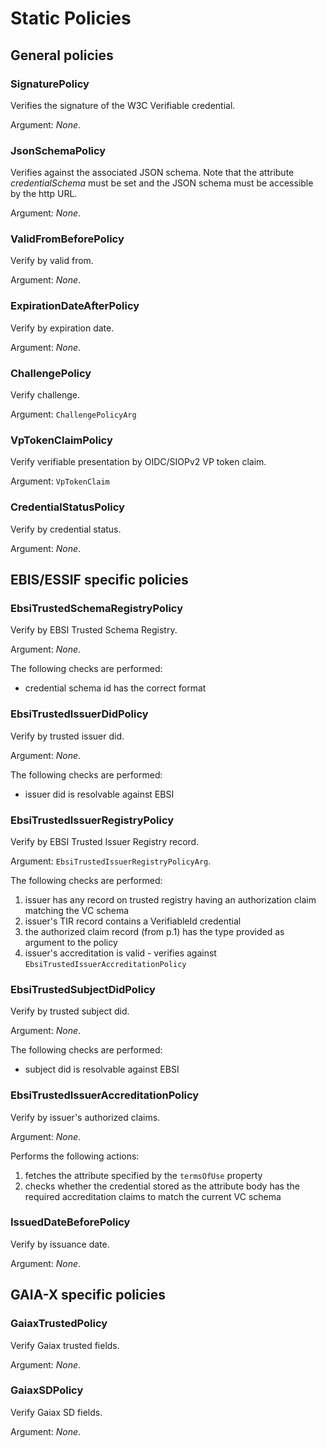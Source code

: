 # Static Policies

## General policies

### SignaturePolicy

Verifies the signature of the W3C Verifiable credential.

Argument: _None_.

### JsonSchemaPolicy

Verifies against the associated JSON schema. Note that the attribute _credentialSchema_ must be set and the JSON schema must be accessible by the http URL.

Argument: _None_.

### ValidFromBeforePolicy&#x20;

Verify by valid from.

Argument: _None_.

### ExpirationDateAfterPolicy

Verify by expiration date.

Argument: _None_.

### ChallengePolicy&#x20;

Verify challenge.

Argument: `ChallengePolicyArg`

### VpTokenClaimPolicy&#x20;

Verify verifiable presentation by OIDC/SIOPv2 VP token claim.

Argument: `VpTokenClaim`

### CredentialStatusPolicy&#x20;

Verify by credential status.

Argument: _None_.

## EBIS/ESSIF specific policies

### EbsiTrustedSchemaRegistryPolicy

Verify by EBSI Trusted Schema Registry.

Argument: _None_.

The following checks are performed:

* credential schema id has the correct format

### EbsiTrustedIssuerDidPolicy&#x20;

Verify by trusted issuer did.

Argument: _None_.

The following checks are performed:

* issuer did is resolvable against EBSI

### EbsiTrustedIssuerRegistryPolicy&#x20;

Verify by EBSI Trusted Issuer Registry record.

Argument: `EbsiTrustedIssuerRegistryPolicyArg`.

The following checks are performed:

1. issuer has any record on trusted registry having an authorization claim matching the VC schema
2. issuer's TIR record contains a VerifiableId credential
3. the authorized claim record (from p.1) has the type provided as argument to the policy
4. issuer's accreditation is valid - verifies against `EbsiTrustedIssuerAccreditationPolicy`

### EbsiTrustedSubjectDidPolicy&#x20;

Verify by trusted subject did.

Argument: _None_.

The following checks are performed:

* subject did is resolvable against EBSI

### EbsiTrustedIssuerAccreditationPolicy

Verify by issuer's authorized claims.

Argument: _None_.

Performs the following actions:

1. fetches the attribute specified by the `termsOfUse` property
2. checks whether the credential stored as the attribute body has the required accreditation claims to match the current VC schema

### IssuedDateBeforePolicy&#x20;

Verify by issuance date.

Argument: _None_.

## GAIA-X specific policies

### GaiaxTrustedPolicy&#x20;

Verify Gaiax trusted fields.

Argument: _None_.

### GaiaxSDPolicy

Verify Gaiax SD fields.

Argument: _None_.

